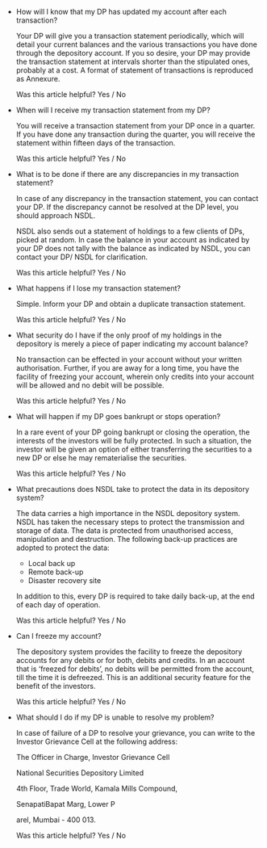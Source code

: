 *   How will I know that my DP has updated my account after each transaction?
    
    Your DP will give you a transaction statement periodically, which will detail your current balances and the various transactions you have done through the depository account. If you so desire, your DP may provide the transaction statement at intervals shorter than the stipulated ones, probably at a cost. A format of statement of transactions is reproduced as Annexure.
    
    Was this article helpful? Yes / No
    
*   When will I receive my transaction statement from my DP?
    
    You will receive a transaction statement from your DP once in a quarter. If you have done any transaction during the quarter, you will receive the statement within fifteen days of the transaction.
    
    Was this article helpful? Yes / No
    
*   What is to be done if there are any discrepancies in my transaction statement?
    
    In case of any discrepancy in the transaction statement, you can contact your DP. If the discrepancy cannot be resolved at the DP level, you should approach NSDL.
    
    NSDL also sends out a statement of holdings to a few clients of DPs, picked at random. In case the balance in your account as indicated by your DP does not tally with the balance as indicated by NSDL, you can contact your DP/ NSDL for clarification.
    
    Was this article helpful? Yes / No
    
*   What happens if I lose my transaction statement?
    
    Simple. Inform your DP and obtain a duplicate transaction statement.
    
    Was this article helpful? Yes / No
    
*   What security do I have if the only proof of my holdings in the depository is merely a piece of paper indicating my account balance?
    
    No transaction can be effected in your account without your written authorisation. Further, if you are away for a long time, you have the facility of freezing your account, wherein only credits into your account will be allowed and no debit will be possible.
    
    Was this article helpful? Yes / No
    
*   What will happen if my DP goes bankrupt or stops operation?
    
    In a rare event of your DP going bankrupt or closing the operation, the interests of the investors will be fully protected. In such a situation, the investor will be given an option of either transferring the securities to a new DP or else he may rematerialise the securities.
    
    Was this article helpful? Yes / No
    
*   What precautions does NSDL take to protect the data in its depository system?
    
    The data carries a high importance in the NSDL depository system. NSDL has taken the necessary steps to protect the transmission and storage of data. The data is protected from unauthorised access, manipulation and destruction. The following back-up practices are adopted to protect the data:
    
    *   Local back up
    *   Remote back-up
    *   Disaster recovery site
    
    In addition to this, every DP is required to take daily back-up, at the end of each day of operation.
    
    Was this article helpful? Yes / No
    
*   Can I freeze my account?
    
    The depository system provides the facility to freeze the depository accounts for any debits or for both, debits and credits. In an account that is ‘freezed for debits’, no debits will be permitted from the account, till the time it is defreezed. This is an additional security feature for the benefit of the investors.
    
    Was this article helpful? Yes / No
    
*   What should I do if my DP is unable to resolve my problem?
    
    In case of failure of a DP to resolve your grievance, you can write to the Investor Grievance Cell at the following address:
    
    The Officer in Charge, Investor Grievance Cell
    
    National Securities Depository Limited
    
    4th Floor, Trade World, Kamala Mills Compound,
    
    SenapatiBapat Marg, Lower P
    
    arel, Mumbai - 400 013.
    
    Was this article helpful? Yes / No